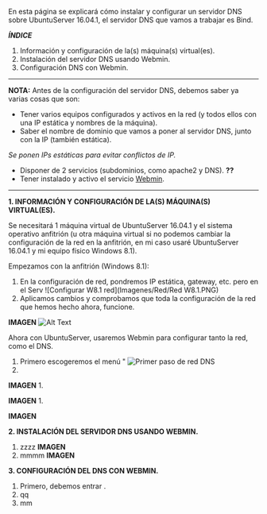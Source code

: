 En esta página se explicará cómo instalar y configurar un servidor DNS sobre UbuntuServer 16.04.1, el servidor DNS que vamos a trabajar es Bind.


***ÍNDICE***
           
1. Información y configuración de la(s) máquina(s) vírtual(es).
2. Instalación del servidor DNS usando Webmin.
3. Configuración DNS con Webmin. 

___

**NOTA:** Antes de la configuración del servidor DNS, debemos saber ya varias cosas que son:
* Tener varios equipos configurados y activos en la red (y todos ellos con una IP estática y nombres de la máquina).
* Saber el nombre de dominio que vamos a poner al servidor DNS, junto con la IP (también estática).

_Se ponen IPs estáticas para evitar conflictos de IP._
* Disponer de 2 servicios (subdominios, como apache2 y DNS). **??**
* Tener instalado y activo el servicio [Webmin](http://www.webmin.com/deb.html).

___

**1. INFORMACIÓN Y CONFIGURACIÓN DE LA(S) MÁQUINA(S) VIRTUAL(ES).**

Se necesitará 1 máquina virtual de UbuntuServer 16.04.1 y el sistema operativo anfitrión (u otra máquina virtual si no podemos cambiar la configuración de la red en la anfitrión, en mi caso usaré UbuntuServer 16.04.1 y mi equipo físico Windows 8.1).

Empezamos con la anfitrión (Windows 8.1):

   1. En la configuración de red, pondremos IP estática, gateway, etc. pero en el Serv
   ![Configurar W8.1 red](Imagenes/Red/Red W8.1.PNG)
   1. Aplicamos cambios y comprobamos que toda la configuración de la red que hemos hecho ahora, funcione.
   

**IMAGEN** ![Alt Text](url)

Ahora con UbuntuServer, usaremos Webmin para configurar tanto la red, como el DNS. 
   1. Primero escogeremos el menú "
   ![Primer paso de red DNS]()
   1.
  
  **IMAGEN**
   1.
   
   **IMAGEN**
   1.
  
  **IMAGEN**
  
**2. INSTALACIÓN DEL SERVIDOR DNS USANDO WEBMIN.**
   1. zzzz
   **IMAGEN**
   2. mmmm
   **IMAGEN**

**3. CONFIGURACIÓN DEL DNS CON WEBMIN.**
   1. Primero, debemos entrar .
   2. qq
   3. mm
